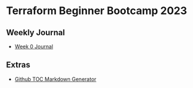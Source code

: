 # Terraform Beginner Bootcamp 2023

## Weekly Journal

- [Week 0 Journal](/journal/week0.md)


## Extras

 - [Github TOC Markdown Generator](https://luciopaiva.com/markdown-toc/)

